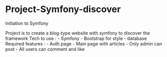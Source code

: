 # Project-Symfony-discover
Initiation to Symfony

Project is to create a blog-type website with symfony to discover the framework
  Tech to use :
    - Symfony
    - Bootstrap for style
    - database
  Required features :
    - Auth page
    - Main page with articles
    - Only admin can post
    - All users can comment and like
